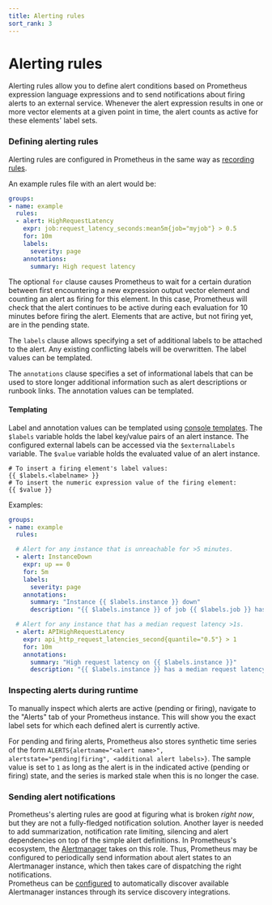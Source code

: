 ```yaml
---
title: Alerting rules
sort_rank: 3
---
```


# Alerting rules

Alerting rules allow you to define alert conditions based on Prometheus
expression language expressions and to send notifications about firing alerts
to an external service. Whenever the alert expression results in one or more
vector elements at a given point in time, the alert counts as active for these
elements' label sets.

### Defining alerting rules

Alerting rules are configured in Prometheus in the same way as [recording
rules](recording_rules.md).

An example rules file with an alert would be:

```yaml
groups:
- name: example
  rules:
  - alert: HighRequestLatency
    expr: job:request_latency_seconds:mean5m{job="myjob"} > 0.5
    for: 10m
    labels:
      severity: page
    annotations:
      summary: High request latency
```

The optional `for` clause causes Prometheus to wait for a certain duration
between first encountering a new expression output vector element and counting an alert as firing for this element. In this case, Prometheus will check that the alert continues to be active during each evaluation for 10 minutes before firing the alert. Elements that are active, but not firing yet, are in the pending state.

The `labels` clause allows specifying a set of additional labels to be attached
to the alert. Any existing conflicting labels will be overwritten. The label
values can be templated.

The `annotations` clause specifies a set of informational labels that can be used to store longer additional information such as alert descriptions or runbook links. The annotation values can be templated.

#### Templating

Label and annotation values can be templated using [console
templates](https://prometheus.io/docs/visualization/consoles).  The `$labels`
variable holds the label key/value pairs of an alert instance. The configured
external labels can be accessed via the `$externalLabels` variable. The
`$value` variable holds the evaluated value of an alert instance.

    # To insert a firing element's label values:
    {{ $labels.<labelname> }}
    # To insert the numeric expression value of the firing element:
    {{ $value }}

Examples:

```yaml
groups:
- name: example
  rules:

  # Alert for any instance that is unreachable for >5 minutes.
  - alert: InstanceDown
    expr: up == 0
    for: 5m
    labels:
      severity: page
    annotations:
      summary: "Instance {{ $labels.instance }} down"
      description: "{{ $labels.instance }} of job {{ $labels.job }} has been down for more than 5 minutes."

  # Alert for any instance that has a median request latency >1s.
  - alert: APIHighRequestLatency
    expr: api_http_request_latencies_second{quantile="0.5"} > 1
    for: 10m
    annotations:
      summary: "High request latency on {{ $labels.instance }}"
      description: "{{ $labels.instance }} has a median request latency above 1s (current value: {{ $value }}s)"
```

### Inspecting alerts during runtime

To manually inspect which alerts are active (pending or firing), navigate to
the "Alerts" tab of your Prometheus instance. This will show you the exact
label sets for which each defined alert is currently active.

For pending and firing alerts, Prometheus also stores synthetic time series of
the form `ALERTS{alertname="<alert name>", alertstate="pending|firing", <additional alert labels>}`.
The sample value is set to `1` as long as the alert is in the indicated active
(pending or firing) state, and the series is marked stale when this is no
longer the case.

### Sending alert notifications

Prometheus's alerting rules are good at figuring what is broken *right now*, but
they are not a fully-fledged notification solution. Another layer is needed to
add summarization, notification rate limiting, silencing and alert dependencies
on top of the simple alert definitions. In Prometheus's ecosystem, the
[Alertmanager](https://prometheus.io/docs/alerting/alertmanager/) takes on this
role. Thus, Prometheus may be configured to periodically send information about
alert states to an Alertmanager instance, which then takes care of dispatching
the right notifications.  
Prometheus can be [configured](configuration.md) to automatically discover available
Alertmanager instances through its service discovery integrations.
